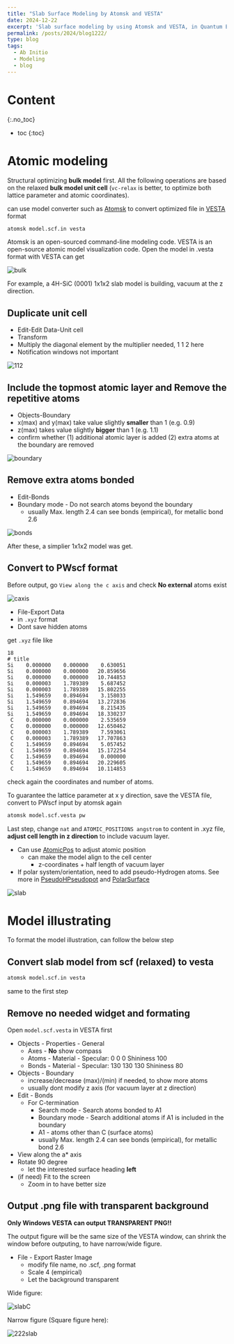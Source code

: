 ```yaml
---
title: "Slab Surface Modeling by Atomsk and VESTA"
date: 2024-12-22
excerpt: 'Slab surface modeling by using Atomsk and VESTA, in Quantum Espresso PWscf format'
permalink: /posts/2024/blog1222/
type: blog
tags:
  - Ab Initio
  - Modeling
  - blog
---
```


Content
=====
{:.no_toc}

* toc
{:toc}

# Atomic modeling
Structural optimizing **bulk model** first. All the following operations are based on the relaxed **bulk model unit cell** (`vc-relax` is better, to optimize both lattice parameter and atomic coordinates).

can use model converter such as [Atomsk](https://atomsk.univ-lille.fr/) to convert optimized file in [VESTA](https://jp-minerals.org/vesta/en/) format

```sh
atomsk model.scf.in vesta
```

Atomsk is an open-sourced command-line modeling code. VESTA is an open-source atomic model visualization code. Open the model in .vesta format with VESTA can get

![bulk](/images/notes/2024-12-22-slab-model/4H-SiCbulk.png)

For example, a 4H-SiC (0001) 1x1x2 slab model is building, vacuum at the z direction.
## Duplicate unit cell
- Edit-Edit Data-Unit cell
- Transform
- Multiply the diagonal element by the multiplier needed, 1 1 2 here
- Notification windows not important

![112](/images/notes/2024-12-22-slab-model/4H-SiC112.png)

## Include the topmost atomic layer and Remove the repetitive atoms
- Objects-Boundary
- x(max) and y(max) take value slightly **smaller** than 1 (e.g. 0.9)
- z(max) takes value slightly **bigger** than 1 (e.g. 1.1)
- confirm whether (1) additional atomic layer is added (2) extra atoms at the boundary are removed

![boundary](/images/notes/2024-12-22-slab-model/4H-SiCboundary.png)

## Remove extra atoms bonded
- Edit-Bonds
- Boundary mode - Do not search atoms beyond the boundary
  - usually Max. length 2.4 can see bonds (empirical), for metallic bond 2.6

![bonds](/images/notes/2024-12-22-slab-model/4H-SiCbonds.png)

After these, a simplier 1x1x2 model was get.

## Convert to PWscf format
Before output, go `View along the c axis` and check **No external** atoms exist

![caxis](/images/notes/2024-12-22-slab-model/4H-SiCcaxis.png)
- File-Export Data
- in `.xyz` format
- Dont save hidden atoms

get `.xyz` file like

```
18
# title
Si    0.000000    0.000000    0.630051
Si    0.000000    0.000000   20.859656
Si    0.000000    0.000000   10.744853
Si    0.000003    1.789389    5.687452
Si    0.000003    1.789389   15.802255
Si    1.549659    0.894694    3.158033
Si    1.549659    0.894694   13.272836
Si    1.549659    0.894694    8.215435
Si    1.549659    0.894694   18.330237
 C    0.000000    0.000000    2.535659
 C    0.000000    0.000000   12.650462
 C    0.000003    1.789389    7.593061
 C    0.000003    1.789389   17.707863
 C    1.549659    0.894694    5.057452
 C    1.549659    0.894694   15.172254
 C    1.549659    0.894694    0.000000
 C    1.549659    0.894694   20.229605
 C    1.549659    0.894694   10.114853
```

check again the coordinates and number of atoms.

To guarantee the lattice parameter at x y direction, save the VESTA file, convert to PWscf input by atomsk again

```sh
atomsk model.scf.vesta pw
```

Last step, change `nat` and `ATOMIC_POSITIONS angstrom` to content in .xyz file, **adjust cell length in z direction** to include vacuum layer.

- Can use [AtomicPos](/codes/atomicpos/) to adjust atomic position
  - can make the model align to the cell center
    - z-coordinates + half length of vacuum layer
- If polar system/orientation, need to add pseudo-Hydrogen atoms. See more in [PseudoHPseudopot](/about/) and [PolarSurface](/about/)

![slab](/images/notes/2024-12-22-slab-model/4H-SiCslab.png)

# Model illustrating
To format the model illustration, can follow the below step

## Convert slab model from scf (relaxed) to vesta
```sh
atomsk model.scf.in vesta
```

same to the first step

## Remove no needed widget and formating
Open `model.scf.vesta` in VESTA first
- Objects - Properties - General
  - Axes - **No** show compass
  - Atoms - Material - Specular: 0 0 0 Shininess 100
  - Bonds - Material - Specular: 130 130 130 Shininess 80
- Objects - Boundary
  - increase/decrease (max)/(min) if needed, to show more atoms
  - usually dont modify z axis (for vacuum layer at z direction)
- Edit - Bonds
  - For C-termination
    - Search mode - Search atoms bonded to A1
    - Boundary mode - Search additional atoms if A1 is included in the boundary
    - A1 - atoms other than C (surface atoms)
    - usually Max. length 2.4 can see bonds (empirical), for metallic bond 2.6
- View along the a* axis
- Rotate 90 degree
  - let the interested surface heading **left**
- (if need) Fit to the screen
  - Zoom in to have better size

## Output .png file with transparent background
**Only Windows VESTA can output TRANSPARENT PNG!!**

The output figure will be the same size of the VESTA window, can shrink the window before outputing, to have narrow/wide figure.

- File - Export Raster Image
  - modify file name, no .scf, .png format
  - Scale 4 (empirical)
  - Let the background transparent

Wide figure:

![slabC](/images/notes/2024-12-22-slab-model/4H-SiCslabC.png)

Narrow figure (Square figure here):

![222slab](/images/notes/2024-12-22-slab-model/z011-222slab.png)
